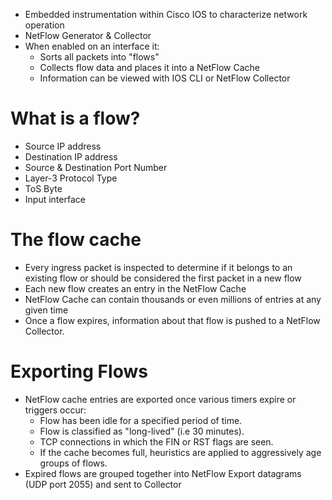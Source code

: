 - Embedded instrumentation within Cisco IOS to characterize network operation
- NetFlow Generator & Collector
- When enabled on an interface it:
	- Sorts all packets into "flows"
	- Collects flow data and places it into a NetFlow Cache
	- Information can be viewed with IOS CLI or NetFlow Collector

# What is a flow?
- Source IP address
- Destination IP address
- Source & Destination Port Number
- Layer-3 Protocol Type
- ToS Byte
- Input interface
# The flow cache
- Every ingress packet is inspected to determine if it belongs to an existing flow or should be considered the first packet in a new flow
- Each new flow creates an entry in the NetFlow Cache
- NetFlow Cache can contain thousands or even millions of entries at any given time
- Once a flow expires, information about that flow is pushed to a NetFlow Collector.
# Exporting Flows
- NetFlow cache entries are exported once various timers expire or triggers occur:
	- Flow has been idle for a specified period of time.
	- Flow is classified as "long-lived" (i.e 30 minutes).
	- TCP connections in which the FIN or RST flags are seen.
	- If the cache becomes full, heuristics are applied to aggressively age groups of flows.
- Expired flows are grouped together into NetFlow Export datagrams (UDP port 2055) and sent to Collector